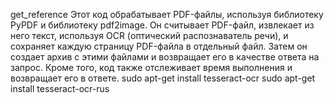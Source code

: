 get_reference
Этот код обрабатывает PDF-файлы, используя библиотеку PyPDF и библиотеку pdf2image. 
Он считывает PDF-файл, извлекает из него текст, используя OCR (оптический распознаватель речи), 
и сохраняет каждую страницу PDF-файла в отдельный файл. Затем он создает архив с этими файлами 
и возвращает его в качестве ответа на запрос. Кроме того, код также отслеживает время выполнения 
и возвращает его в ответе.
sudo apt-get install tesseract-ocr
sudo apt-get install tesseract-ocr-rus